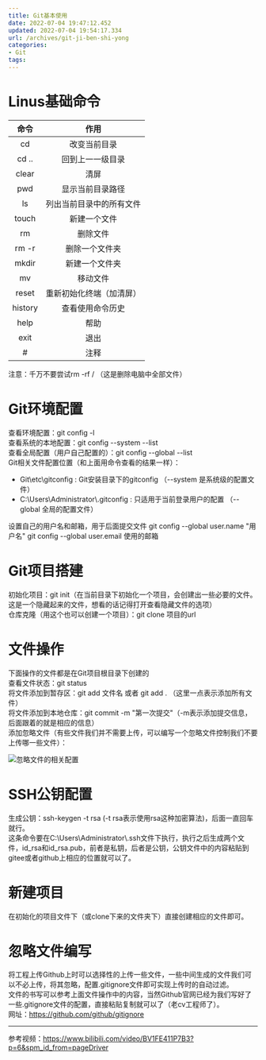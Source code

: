 ```yaml
---
title: Git基本使用
date: 2022-07-04 19:47:12.452
updated: 2022-07-04 19:54:17.334
url: /archives/git-ji-ben-shi-yong
categories: 
- Git
tags: 
---
```


# Linus基础命令

|  命令   |           作用           |
| :-----: | :----------------------: |
|   cd    |       改变当前目录       |
|  cd ..  |     回到上一一级目录     |
|  clear  |           清屏           |
|   pwd   |     显示当前目录路径     |
|   ls    | 列出当前目录中的所有文件 |
|  touch  |       新建一个文件       |
|   rm    |         删除文件         |
|  rm -r  |      删除一个文件夹      |
|  mkdir  |      新建一个文件夹      |
|   mv    |         移动文件         |
|  reset  | 重新初始化终端（加清屏） |
| history |     查看使用命令历史     |
|  help   |           帮助           |
|  exit   |           退出           |
|    #    |           注释           |

注意：千万不要尝试rm -rf / （这是删除电脑中全部文件）

# Git环境配置

查看环境配置：git config -l  
查看系统的本地配置：git config --system --list  
查看全局配置（用户自己配置的）：git config --global --list  
Git相关文件配置位置（和上面用命令查看的结果一样）：

- Git\etc\gitconfig : Git安装目录下的gitconfig  （--system 是系统级的配置文件）
- C:\Users\Administrator\\.gitconfig : 只适用于当前登录用户的配置  （--global 全局的配置文件）   

设置自己的用户名和邮箱，用于后面提交文件
git config --global user.name "用户名"
git config --global user.email 使用的邮箱

# Git项目搭建

初始化项目：git init（在当前目录下初始化一个项目，会创建出一些必要的文件。这是一个隐藏起来的文件，想看的话记得打开查看隐藏文件的选项）  
仓库克隆（用这个也可以创建一个项目）：git clone 项目的url  

# 文件操作

下面操作的文件都是在Git项目根目录下创建的  
查看文件状态：git status  
将文件添加到暂存区：git add 文件名  或者  git add . （这里一点表示添加所有文件）  
将文件添加到本地仓库：git commit -m "第一次提交"（-m表示添加提交信息，后面跟着的就是相应的信息）  
添加忽略文件（有些文件我们并不需要上传，可以编写一个忽略文件控制我们不要上传哪一些文件）：  

![忽略文件的相关配置](http://img.shuyepl.com/202207041941134.png)

# SSH公钥配置

生成公钥：ssh-keygen -t rsa (-t rsa表示使用rsa这种加密算法)，后面一直回车就行。   
这条命令要在C:\Users\Administrator\\.ssh文件下执行，执行之后生成两个文件，id_rsa和id_rsa.pub，前者是私钥，后者是公钥，公钥文件中的内容粘贴到gitee或者github上相应的位置就可以了。  

# 新建项目

在初始化的项目文件下（或clone下来的文件夹下）直接创建相应的文件即可。

# 忽略文件编写

将工程上传Github上时可以选择性的上传一些文件，一些中间生成的文件我们可以不必上传，将其忽略，配置.gitignore文件即可实现上传时的自动过滤。  
文件的书写可以参考上面文件操作中的内容，当然Github官网已经为我们写好了一些.gitignore文件的配置，直接粘贴复制就可以了（老cv工程师了）。  
网址：https://github.com/github/gitignore  


---

参考视频：https://www.bilibili.com/video/BV1FE411P7B3?p=6&spm_id_from=pageDriver